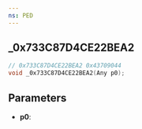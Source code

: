 ```yaml
---
ns: PED
---
```

## _0x733C87D4CE22BEA2

```c
// 0x733C87D4CE22BEA2 0x43709044
void _0x733C87D4CE22BEA2(Any p0);
```


## Parameters
* **p0**: 


